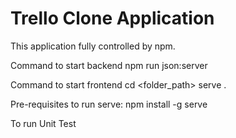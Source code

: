 # Trello Clone Application

This application fully controlled by npm. 

Command to start backend
npm run json:server

Command to start frontend
cd <folder_path>
serve .

Pre-requisites to run serve:
npm install -g serve

To run Unit Test

